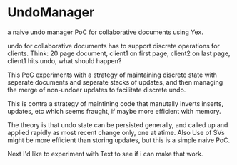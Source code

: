 # UndoManager

a naive undo manager PoC for collaborative documents using Yex.

undo for collaborative documents has to support discrete operations for clients.  Think: 20 page document, client1 on first page, client2 on last page, client1 hits undo, what should happen?

This PoC experiments with a strategy of maintaining discrete state with separate documents and separate stacks of updates, and then managing the merge of non-undoer updates to facilitate discrete undo.

This is contra a strategy of maintining code that manutally inverts inserts, updates, etc which seems fraught, if maybe more efficient with memory.  

The theory is that undo state can be persisted generally, and called up and applied rapidly as most recent change only, one at atime.  Also Use of SVs might be more efficient than storing updates, but this is a simple naive PoC.

Next I'd like to experiment with Text to see if i can make that work.